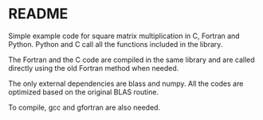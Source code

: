 # README

Simple example code for square matrix multiplication in C, Fortran and Python. Python and C call all the functions included in the library.

The Fortran and the C code are compiled in the same library and are called directly using the old Fortran method when needed.

The only external dependencies are blass and numpy. All the codes are optimized based on the original BLAS routine.

To compile, gcc and gfortran are also needed.


